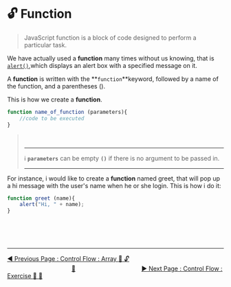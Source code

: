 # :unlock:  Function

>   JavaScript function is a block of code designed to perform a particular task.


We have actually used a **function** many times without us knowing, that is [`alert()`](../../how-to-write-javascript-in-html.md),which displays an alert box with a specified message on it.

A **function** is written with the **`function`**keyword, followed by a name of the function, and a  parentheses \(\).

This is how we create a **function**. 

```javascript
function name_of_function (parameters){
    //code to be executed
}
```

> <br><hr>  :information_source:    **`parameters`** can be empty **`()`** if there is no argument to be passed in.
<br><hr>

For instance, i would like to create a **function** named greet, that will pop up a hi message with the user's name when he or she login. This is how i do it:

```javascript
function greet (name){
    alert("Hi, " + name);
}
```

<br><br><br>
<hr>

[:arrow_backward: Previous Page : Control Flow : Array :triangular_flag_on_post: :unlock: ](array.md)  &nbsp;&nbsp;&nbsp;&nbsp;&nbsp;&nbsp;&nbsp;&nbsp;&nbsp;&nbsp;&nbsp;&nbsp;&nbsp;&nbsp;&nbsp;&nbsp;&nbsp;&nbsp;&nbsp;&nbsp;&nbsp;&nbsp;&nbsp;&nbsp;&nbsp;&nbsp;&nbsp;&nbsp;&nbsp;&nbsp;&nbsp;&nbsp;&nbsp;&nbsp;&nbsp;&nbsp;&nbsp;&nbsp;[:house_with_garden:](../../README.md)&nbsp;&nbsp;&nbsp;&nbsp;&nbsp;&nbsp;&nbsp;&nbsp;&nbsp;&nbsp;&nbsp;&nbsp;&nbsp;&nbsp;&nbsp;&nbsp;&nbsp;&nbsp;&nbsp;&nbsp;&nbsp;&nbsp;&nbsp;&nbsp;&nbsp;&nbsp;&nbsp;&nbsp;&nbsp;&nbsp;&nbsp;&nbsp;&nbsp;&nbsp;&nbsp;&nbsp;&nbsp;&nbsp;    [:arrow_forward: Next Page : Control Flow : Exercise :triangular_flag_on_post: :dart: ](exercise.md)
